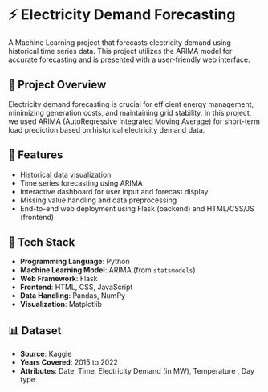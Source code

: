 # ⚡ Electricity Demand Forecasting

A Machine Learning project that forecasts electricity demand using historical time series data. This project utilizes the ARIMA model for accurate forecasting and is presented with a user-friendly web interface.

## 📌 Project Overview

Electricity demand forecasting is crucial for efficient energy management, minimizing generation costs, and maintaining grid stability. In this project, we used ARIMA (AutoRegressive Integrated Moving Average) for short-term load prediction based on historical electricity demand data.

## 🚀 Features

- Historical data visualization
- Time series forecasting using ARIMA
- Interactive dashboard for user input and forecast display
- Missing value handling and data preprocessing
- End-to-end web deployment using Flask (backend) and HTML/CSS/JS (frontend)

## 🧠 Tech Stack

- **Programming Language**: Python  
- **Machine Learning Model**: ARIMA (from `statsmodels`)
- **Web Framework**: Flask  
- **Frontend**: HTML, CSS, JavaScript  
- **Data Handling**: Pandas, NumPy  
- **Visualization**: Matplotlib

## 📊 Dataset

- **Source**: Kaggle
- **Years Covered**: 2015 to 2022
- **Attributes**: Date, Time, Electricity Demand (in MW), Temperature , Day type 

